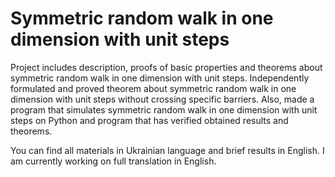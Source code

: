 # Symmetric random walk in one dimension with unit steps

Project includes description, proofs of basic properties and theorems about
symmetric random walk in one dimension with unit steps. Independently formulated and proved theorem about symmetric random walk in
one dimension with unit steps without crossing specific barriers. Also, made a program that simulates symmetric random walk in one dimension
with unit steps on Python and program that has verified obtained results and
theorems.

You can find all materials in Ukrainian language and brief results in English. I am currently working on full translation in English.

